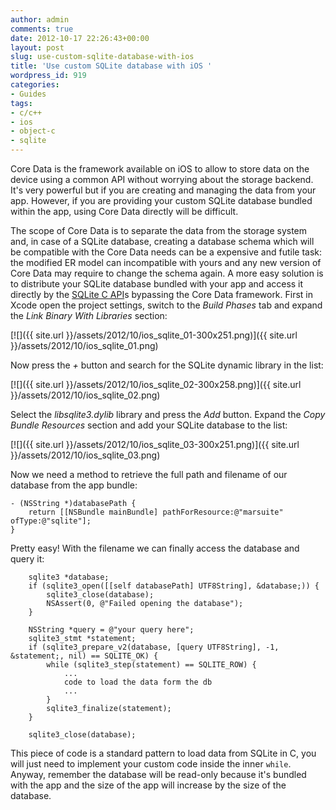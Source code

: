 ```yaml
---
author: admin
comments: true
date: 2012-10-17 22:26:43+00:00
layout: post
slug: use-custom-sqlite-database-with-ios
title: 'Use custom SQLite database with iOS '
wordpress_id: 919
categories:
- Guides
tags:
- c/c++
- ios
- object-c
- sqlite
---
```


Core Data is the framework available on iOS to allow to store data on the device using a common API without worrying about the storage backend. It's very powerful but if you are creating and managing the data from your app. However, if you are providing your custom SQLite database bundled within the app, using Core Data directly will be difficult.

<!-- more -->

The scope of Core Data is to separate the data from the storage system and, in case of a SQLite database, creating a database schema which will be compatible with the Core Data needs can be a expensive and futile task: the modified ER model can incompatible with yours and any new version of Core Data may require to change the schema again.
A more easy solution is to distribute your SQLite database bundled with your app and access it directly by the [SQLite C API](http://www.sqlite.org/capi3ref.html)s bypassing the Core Data framework.
First in Xcode open the project settings, switch to the _Build Phases_ tab and expand the _Link Binary With Libraries_ section:

[![]({{ site.url }}/assets/2012/10/ios_sqlite_01-300x251.png)]({{ site.url }}/assets/2012/10/ios_sqlite_01.png)

Now press the _+_ button and search for the SQLite dynamic library in the list:

[![]({{ site.url }}/assets/2012/10/ios_sqlite_02-300x258.png)]({{ site.url }}/assets/2012/10/ios_sqlite_02.png)

Select the _libsqlite3.dylib_ library and press the _Add_ button.
Expand the _Copy Bundle Resources_ section and add your SQLite database to the list:

[![]({{ site.url }}/assets/2012/10/ios_sqlite_03-300x251.png)]({{ site.url }}/assets/2012/10/ios_sqlite_03.png)

Now we need a method to retrieve the full path and filename of our database from the app bundle:



    - (NSString *)databasePath {
        return [[NSBundle mainBundle] pathForResource:@"marsuite" ofType:@"sqlite"];
    }



Pretty easy! With the filename we can finally access the database and query it:



        sqlite3 *database;
        if (sqlite3_open([[self databasePath] UTF8String], &database;)) {
            sqlite3_close(database);
            NSAssert(0, @"Failed opening the database");
        }

        NSString *query = @"your query here";
        sqlite3_stmt *statement;
        if (sqlite3_prepare_v2(database, [query UTF8String], -1, &statement;, nil) == SQLITE_OK) {
            while (sqlite3_step(statement) == SQLITE_ROW) {
                ...
                code to load the data form the db
                ...
            }
            sqlite3_finalize(statement);
        }

        sqlite3_close(database);



This piece of code is a standard pattern to load data from SQLite in C, you will just need to implement your custom code inside the inner `while`.
Anyway, remember the database will be read-only because it's bundled with the app and the size of the app will increase by the size of the database.
